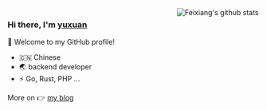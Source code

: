 <img align="right" src="https://github-readme-stats.vercel.app/api?username=fyxemmmm&show_icons=true&theme=vue" alt="Feixiang's github stats" />

### Hi there, I'm [yuxuan](https://www.fyxemmmm.cn) 
🎉 Welcome to my GitHub profile!
- 🇨🇳 Chinese
- 🌏 backend developer
- ⚡ Go, Rust, PHP ...



More on 👉
[my blog](https://fyxemmmm.github.io)
